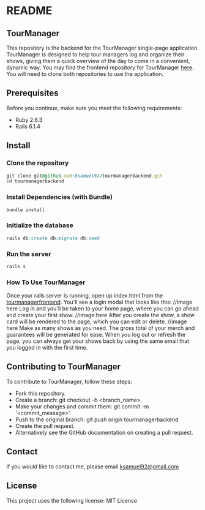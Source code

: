 # README

## TourManager

This repository is the backend for the TourManager single-page application. TourManager is designed to help tour managers log and organize their shows, giving them a quick overview of the day to come in a convenient, dynamic way. You may find the frontend repository for TourManager [here](https://github.com/Ksamuel92/tourmanagerfrontend). You will need to clone both repositories to use the application.

## Prerequisites

Before you continue, make sure you meet the following requirements:

- Ruby 2.6.3
- Rails 6.1.4

## Install

### Clone the repository

```ruby
git clone git@github.com:Ksamuel92/tourmanagerbackend.git
cd tourmanagerbackend
```

### Install Dependencies (with Bundle)

```ruby
bundle install
```

### Initialize the database

```ruby
rails db:create db:migrate db:seed
```

### Run the server

```ruby
rails s
```

### How To Use TourManager

Once your rails server is running, open up index.html from the [tourmanagerfrontend](https://github.com/Ksamuel92/tourmanagerfrontend). You'll see a login modal that looks like this:
//image here
Log in and you'll be taken to your home page, where you can go ahead and create your first show.
//image here
After you create the show, a show card will be rendered to the page, which you can edit or delete.
//image here
Make as many shows as you need. The gross total of your merch and guarantees will be generated for ease. When you log out or refresh the page, you can always get your shows back by using the same email that you logged in with the first time.

## Contributing to TourManager

To contribute to TourManager, follow these steps:

- Fork this repository.
- Create a branch: git checkout -b <branch_name>.
- Make your changes and commit them: git commit -m '<commit_message>'
- Push to the original branch: git push origin tourmanagerbackend
- Create the pull request.
- Alternatively see the GitHub documentation on creating a pull request.

## Contact

If you would like to contact me, please email ksamuel92@gmail.com

## License

This project uses the following license: MIT License
